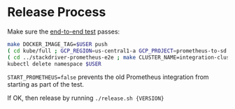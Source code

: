 # Release Process

Make sure the [end-to-end test](https://github.com/Stackdriver/stackdriver-prometheus-e2e) passes:
```sh
make DOCKER_IMAGE_TAG=$USER push
( cd kube/full ; GCP_REGION=us-central1-a GCP_PROJECT=prometheus-to-sd KUBE_CLUSTER=integration-cluster KUBE_NAMESPACE=$USER SIDECAR_IMAGE_TAG=$USER ./deploy.sh )
( cd ../stackdriver-prometheus-e2e ; make CLUSTER_NAME=integration-cluster START_PROMETHEUS=false )
kubectl delete namespace $USER
```

`START_PROMETHEUS=false` prevents the old Prometheus integration from starting as part of the test.

If OK, then release by running `./release.sh {VERSION}`
